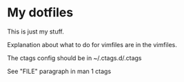 # My dotfiles

This is just my stuff.

Explanation about what to do for vimfiles are in the vimfiles.

The ctags config should be in ~/.ctags.d/.ctags

See "FILE" paragraph in man 1 ctags
